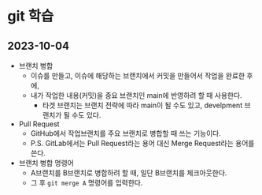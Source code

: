 # git 학습

## 2023-10-04
- 브랜치 병합
    -  이슈를 만들고, 이슈에 해당하는 브랜치에서 커밋을 만들어서 작업을 완료한 후에,
    - 내가 작업한 내용(커밋)을 중요 브랜치인 main에 반영하려 할 때 사용한다.
        - 타겟 브랜치는 브랜치 전략에 따라 main이 될 수도 있고, develpment 브랜치가 될 수도 있다.
- Pull Request
    - GitHub에서 작업브랜치를 주요 브랜치로 병합할 때 쓰는 기능이다.
    - P.S. GitLab에서는 Pull Request라는 용어 대신 Merge Request라는 용어를 쓴다.
- 브랜치 병합 명령어
    - A브랜치를 B브랜치로 병합하려 할 때, 일단 B브랜치를 체크아웃한다.
    - 그 후 `git merge A` 명령어를 입력한다.